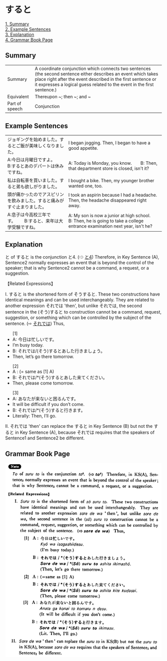 # すると

[1. Summary](#summary)<br>
[2. Example Sentences](#example-sentences)<br>
[3. Explanation](#explanation)<br>
[4. Grammar Book Page](#grammar-book-page)<br>


## Summary

<table><tr>   <td>Summary</td>   <td>A coordinate conjunction which connects two sentences (the second sentence either describes an event which takes place right after the event described in the first sentence or it expresses a logical guess related to the event in the first sentence.)</td></tr><tr>   <td>Equivalent</td>   <td>Thereupon ~; then ~; and ~</td></tr><tr>   <td>Part of speech</td>   <td>Conjunction</td></tr></table>

## Example Sentences

<table><tr>   <td>ジョギングを始めました。するとご飯が美味しくなりました。</td>   <td>I began jogging. Then, I began to have a good appetite.</td></tr><tr>   <td>A:今日は月曜日ですよ。  B:するとあのデパートは休みですね。</td>   <td>A: Today is Monday, you know.&emsp;&emsp;B: Then, that department store is closed, isn't it?</td></tr><tr>   <td>私は自転車を買いました。すると弟も欲しがりました。</td>   <td>I bought a bike. Then, my younger brother wanted one, too.</td></tr><tr>   <td>頭が痛かったのでアスピリンを飲みました。すると痛みがすぐ止まりました。</td>   <td>I took an aspirin because I had a headache. Then, the headache disappeared right away.</td></tr><tr>   <td>A:息子は今高校三年です。  B:すると、来年は大学受験ですね。</td>   <td>A: My son is now a junior at high school.&emsp;&emsp;B: Then, he is going to take a college entrance examination next year, isn't he?</td></tr></table>

## Explanation

<p>と of <span class="cloze">すると</span> is the conjunction と4. (⇨ <a href="#㊦ と (4)">と4</a>) Therefore, in Key Sentence (A), Sentence2 normally expresses an event that is beyond the control of the speaker; that is why Sentence2 cannot be a command, a request, or a suggestion.</p>  <p>【Related Expressions】</p>  <p>I. <span class="cloze">すると</span> is the shortened form of <span class="cloze">そうすると</span>. These two constructions have identical meanings and can be used interchangeably. They are related to another expression それでは 'then', but unlike それでは, the second sentence in the (<span class="cloze">そう</span>)<span class="cloze">すると</span> to construction cannot be a command, request, suggestion, or something which can be controlled by the subject of the sentence. (⇨ <a href="#㊦ それでは">それでは</a>) Thus,</p>  <ul>[1] <li>A: 今日は忙しいです。</li> <li>I’m busy today.</li> <div class="divide"></div> <li>B: それでは/(<span class="cloze">そう</span>)<span class="cloze">すると</span>あした行きましょう。</li> <li>Then, let’s go there tomorrow.</li> </ul>  <ul>[2] <li>A : (= same as [1] A)</li> <div class="divide"></div> <li>B: それでは/*(<span class="cloze">そう</span>)<span class="cloze">すると</span>あした来てください。</li> <li>Then, please come tomorrow.</li> </ul>  <ul>[3] <li>A: あなたが来ないと困るんです。</li> <li>It will be difficult if you don’t come.</li> <div class="divide"></div> <li>B: それでは/*(<span class="cloze">そう</span>)<span class="cloze">すると</span>行きます。</li> <li>Literally: Then, I’ll go.</li> </ul>  <p>II. それでは 'then' can replace the <span class="cloze">すると</span> in Key Sentence (B) but not the <span class="cloze">すると</span> in Key Sentence (A), because それでは requires that the speakers of Sentence1 and Sentence2 be different.</p>

## Grammar Book Page

![](../img/Basicすると.png)

